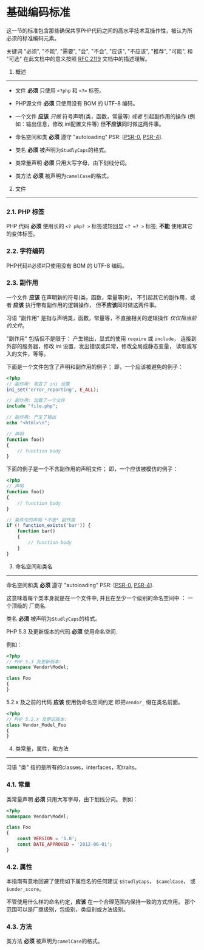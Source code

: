 基础编码标准
=====================

这一节的标准包含那些确保共享PHP代码之间的高水平技术互操作性，被认为所必须的标准编码元素。

关键词 "必须", "不能", "需要", "会", "不会", "应该",
"不应该", "推荐", "可能", 和 "可选" 在此文档中的意义按照 [RFC 2119] 
文档中的描述理解。

[RFC 2119]: http://www.ietf.org/rfc/rfc2119.txt
[PSR-0]: https://github.com/php-fig/fig-standards/blob/master/accepted/PSR-0.md
[PSR-4]: https://github.com/php-fig/fig-standards/blob/master/accepted/PSR-4-autoloader.md


1. 概述
-----------

- 文件 **必须** 只使用 `<?php` 和 `<?=` 标签。

- PHP源文件 **必须** 只使用没有 BOM 的 UTF-8 编码。

- 一个文件 **应该** *只做* 符号声明(类，函数，常量等)
  *或者* 引起副作用的操作 (例如：输出信息，修改.ini配置文件等)
  但**不应该**同时做这两件事。

- 命名空间和类 **必须** 遵守 "autoloading" PSR: [[PSR-0], [PSR-4]].

- 类名 **必须** 被声明为`StudlyCaps`的格式。

- 类常量声明 **必须** 只用大写字母，由下划线分词。

- 类方法 **必须** 被声明为`camelCase`的格式。


2. 文件
--------

### 2.1. PHP 标签

PHP 代码 **必须** 使用长的 `<? php? >` 标签或短回显 `<? =? >` 标签;
**不能** 使用其它的变体标签。

### 2.2. 字符编码

PHP代码#必须#只使用没有 BOM 的 UTF-8 编码。

### 2.3. 副作用

一个文件 **应该** 在声明新的符号(类，函数，常量等)时，
不引起其它的副作用，或者 **应该** 执行带有副作用的逻辑操作，
但**不应该**同时做这两件事。

习语 "副作用" 是指与声明类，函数，常量等，不直接相关的逻辑操作
*仅仅指当前的文件*。

"副作用" 包括但不是限于： 产生输出，显式的使用 `require` 或 `include`，
连接到外部的服务器，修改 ini 设置，发出错误或异常，修改全局或静态变量，
读取或写入的文件，等等。

下面是一个文件包含了声明和副作用的例子；
即，一个应该被避免的例子：

```php
<?php
// 副作用: 改变了 ini 设置
ini_set('error_reporting', E_ALL);

// 副作用: 加载了一个文件
include "file.php";

// 副作用: 产生了输出
echo "<html>\n";

// 声明
function foo()
{
    // function body
}
```

下面的例子是一个不含副作用的声明文件；
即，一个应该被模仿的例子：

```php
<?php
// 声明
function foo()
{
    // function body
}

// 条件句的声明 *不是* 副作用
if (! function_exists('bar')) {
    function bar()
    {
        // function body
    }
}
```


3. 命名空间和类名
----------------------------

命名空间和类 **必须** 遵守 "autoloading" PSR: [[PSR-0], [PSR-4]].

这意味着每个类本身就是在一个文件中, 并且在至少一个级别的命名空间中
： 一个顶级的 厂商名.

类名 **必须** 被声明为`StudlyCaps`的格式。

PHP 5.3 及更新版本的代码 **必须** 使用命名空间.

例如：

```php
<?php
// PHP 5.3 及更新版本:
namespace Vendor\Model;

class Foo
{
}
```

5.2.x 及之前的代码 **应该** 使用伪命名空间约定
即把`Vendor_` 缀在类名前面。

```php
<?php
// PHP 5.2.x 及更旧版本:
class Vendor_Model_Foo
{
}
```

4. 类常量，属性，和方法
-------------------------------------------

习语 "类" 指的是所有的classes，interfaces，和traits。

### 4.1. 常量

类常量声明 **必须** 只用大写字母，由下划线分词。
例如：

```php
<?php
namespace Vendor\Model;

class Foo
{
    const VERSION = '1.0';
    const DATE_APPROVED = '2012-06-01';
}
```

### 4.2. 属性

本指南有意地回避了使用如下属性名的任何建议
`$StudlyCaps`， `$camelCase`， 或 `$under_score`。

不管使用什么样的命名约定，**应该** 在一个合理范围内保持一致的方式应用。
那个范围可以是厂商级别，包级别，类级别或方法级别。

### 4.3. 方法

类方法 **必须** 被声明为`camelCase`的格式。
